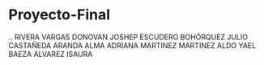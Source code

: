 # Proyecto-Final
..
RIVERA VARGAS DONOVAN JOSHEP 
ESCUDERO BOHÓRQUEZ JULIO
CASTAÑEDA ARANDA ALMA ADRIANA
MARTINEZ MARTINEZ ALDO YAEL
BAEZA ALVAREZ ISAURA
